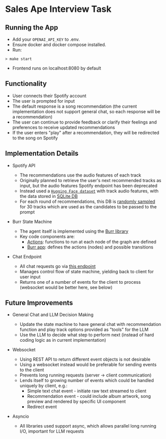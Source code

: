 # Sales Ape Interview Task

## Running the App

* Add your `OPENAI_API_KEY` to .env.
* Ensure docker and docker compose installed.
* Run:

```
> make start

```

* Frontend runs on localhost:8080 by default


## Functionality

* User connects their Spotify account
* The user is prompted for input
* The default response is a song recommendation (the current implementation does not support general chat, so each response will be a recommendation)
* The user can continue to provide feedback or clarify their feelings and preferences to receive updated recommendations
* If the user enters "play" after a recommendation, they will be redirected to the song on Spotify

## Implementation Details

* Spotify API
  - The recommendations use the audio features of each track
  - Originally planned to retrieve the user's next recommended tracks as input, but the audio features Spotify endpoint has been deprecated
  - Instead used a [`Hugging Face dataset`](./backend/src/spotify/spotify_tracks_top_10000.csv) with track audio features, with the data stored in [SQLite DB](./backend/src/spotify/tables.py)
  - For each round of recommendations, this DB is [randomly sampled](./backend/src/api/routes/chat.py#L32) for 30 tracks which are used as the candidates to be passed to the prompt

* Burr State Machine
  - The agent itself is implemented using the [Burr library](https://burr.dagworks.io/)
  - Key code components are:
    - [Actions](./backend/src/ai/nodes.py): functions to run at each node of the graph are defined
    - [Burr app](./backend/src/ai/state_machine.py): defines the actions (nodes) and possible transitions

* Chat Endpoint
  - All chat requests go via [this endpoint](./backend/src/api/routes/chat.py#L30)
  - Manages control flow of state machine, yielding back to client for user input
  - Returns one of a number of events for the client to process (websocket would be better here, see below)

## Future Improvements

* General Chat and LLM Decision Making
  - Update the state machine to have general chat with recommendation function and play track options provided as "tools" for the LLM
  - Use the LLM to decide what step to perform next (instead of hard coding logic as in current implementation)

* Websocket
  - Using REST API to return different event objects is not desirable
  - Using a websocket instead would be preferable for sending events to the client
  - Prevents long running requests (server -> client communication)
  - Lends itself to growing number of events which could be handled uniquely by client, e.g.:
    - Simple text chat event - initiate raw text streamed to client
    - Recommendation event - could include album artwork, song preview and rendered by specific UI component
    - Redirect event

* Asyncio
  - All libraries used support async, which allows parallel long running I/O, important for LLM requests

